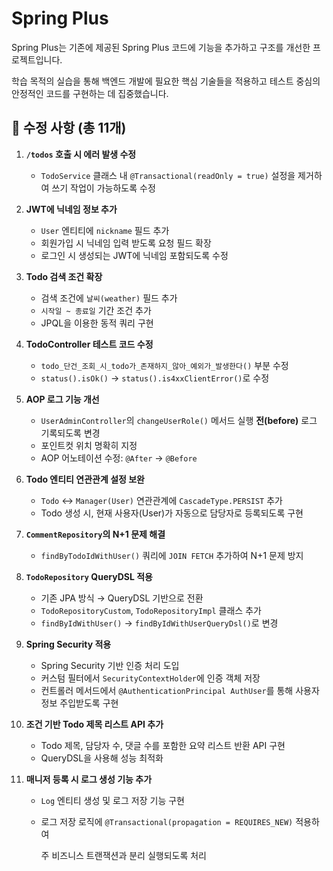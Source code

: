 # Spring Plus

Spring Plus는 기존에 제공된 Spring Plus 코드에 기능을 추가하고 구조를 개선한 프로젝트입니다.

학습 목적의 실습을 통해 백엔드 개발에 필요한 핵심 기술들을 적용하고 테스트 중심의 안정적인 코드를 구현하는 데 집중했습니다.

## 🔧 수정 사항 (총 11개)

1. **`/todos` 호출 시 에러 발생 수정**
    - `TodoService` 클래스 내 `@Transactional(readOnly = true)` 설정을 제거하여 쓰기 작업이 가능하도록 수정
    
2. **JWT에 닉네임 정보 추가**
    - `User` 엔티티에 `nickname` 필드 추가
    - 회원가입 시 닉네임 입력 받도록 요청 필드 확장
    - 로그인 시 생성되는 JWT에 닉네임 포함되도록 수정
    
3. **Todo 검색 조건 확장**
    - 검색 조건에 `날씨(weather)` 필드 추가
    - `시작일 ~ 종료일` 기간 조건 추가
    - JPQL을 이용한 동적 쿼리 구현
    
4. **TodoController 테스트 코드 수정**
    - `todo_단건_조회_시_todo가_존재하지_않아_예외가_발생한다()` 부분 수정
    - `status().isOk()` → `status().is4xxClientError()`로 수정
    
5. **AOP 로그 기능 개선**
    - `UserAdminController`의 `changeUserRole()` 메서드 실행 **전(before)** 로그 기록되도록 변경
    - 포인트컷 위치 명확히 지정
    - AOP 어노테이션 수정: `@After` → `@Before`
    
6. **Todo 엔티티 연관관계 설정 보완**
    - `Todo` ↔ `Manager(User)` 연관관계에 `CascadeType.PERSIST` 추가
    - Todo 생성 시, 현재 사용자(User)가 자동으로 담당자로 등록되도록 구현
    
7. **`CommentRepository`의 N+1 문제 해결**
    - `findByTodoIdWithUser()` 쿼리에 `JOIN FETCH` 추가하여 N+1 문제 방지
    
8. **`TodoRepository` QueryDSL 적용**
    - 기존 JPA 방식 → QueryDSL 기반으로 전환
    - `TodoRepositoryCustom`, `TodoRepositoryImpl` 클래스 추가
    - `findByIdWithUser()` → `findByIdWithUserQueryDsl()`로 변경
    
9. **Spring Security 적용**
    - Spring Security 기반 인증 처리 도입
    - 커스텀 필터에서 `SecurityContextHolder`에 인증 객체 저장
    - 컨트롤러 메서드에서 `@AuthenticationPrincipal AuthUser`를 통해 사용자 정보 주입받도록 구현
    
10. **조건 기반 Todo 제목 리스트 API 추가**
    - Todo 제목, 담당자 수, 댓글 수를 포함한 요약 리스트 반환 API 구현
    - QueryDSL을 사용해 성능 최적화
    
11. **매니저 등록 시 로그 생성 기능 추가**
    - `Log` 엔티티 생성 및 로그 저장 기능 구현
    - 로그 저장 로직에 `@Transactional(propagation = REQUIRES_NEW)` 적용하여
        
        주 비즈니스 트랜잭션과 분리 실행되도록 처리